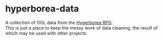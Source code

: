 # hyperborea-data
A collection of OGL data from the [Hyperborea RPG](https://www.hyperborea.tv/).  
This is just a place to keep the messy work of data cleaning, the result of which may be
used with other projects.
